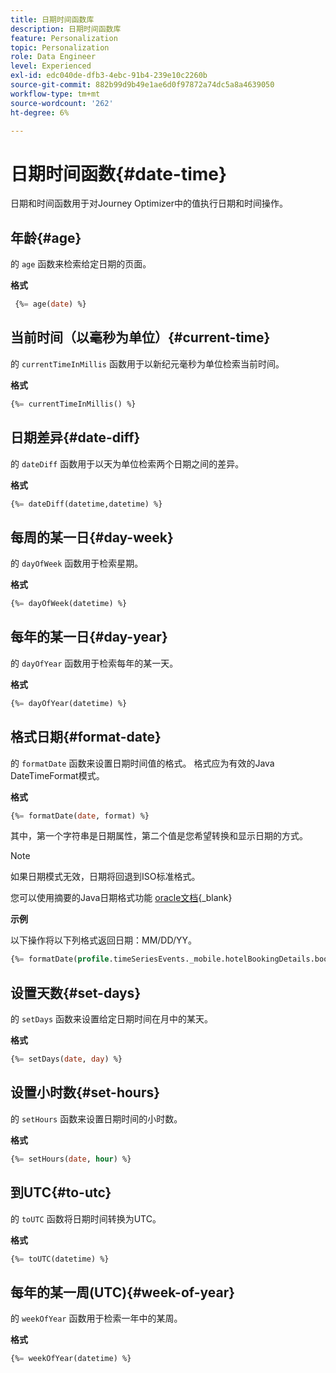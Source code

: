 ```yaml
---
title: 日期时间函数库
description: 日期时间函数库
feature: Personalization
topic: Personalization
role: Data Engineer
level: Experienced
exl-id: edc040de-dfb3-4ebc-91b4-239e10c2260b
source-git-commit: 882b99d9b49e1ae6d0f97872a74dc5a8a4639050
workflow-type: tm+mt
source-wordcount: '262'
ht-degree: 6%

---
```


# 日期时间函数{#date-time}

日期和时间函数用于对Journey Optimizer中的值执行日期和时间操作。

## 年龄{#age}

的 `age` 函数来检索给定日期的页面。

**格式**

```sql
 {%= age(date) %}
```

<!--
**Example**

The following operation gets the value of the identity map for the key `example@example.com`.

```sql
 {%= age(date) %}
```
-->

## 当前时间（以毫秒为单位）{#current-time}

的 `currentTimeInMillis` 函数用于以新纪元毫秒为单位检索当前时间。

**格式**

```sql
{%= currentTimeInMillis() %}
```

<!--
**Example**

The following operation gets all the keys for the map `identityMap`.

```sql
{%= keys(identityMap) %}
```
-->

## 日期差异{#date-diff}

的 `dateDiff` 函数用于以天为单位检索两个日期之间的差异。

**格式**

```sql
{%= dateDiff(datetime,datetime) %}
```

<!--
**Example**

The following operation gets all the values for the map `identityMap`.

```sql
{%= values(identityMap) %}
```
-->


## 每周的某一日{#day-week}

的 `dayOfWeek` 函数用于检索星期。

**格式**

```sql
{%= dayOfWeek(datetime) %}
```

<!--
**Example**

The following operation gets all the values for the map `identityMap`.

```sql
{%= values(identityMap) %}
```
-->

## 每年的某一日{#day-year}

的 `dayOfYear` 函数用于检索每年的某一天。

**格式**

```sql
{%= dayOfYear(datetime) %}
```

<!--
**Example**

The following operation gets all the values for the map `identityMap`.

```sql
{%= values(identityMap) %}
```
-->

## 格式日期{#format-date}

的 `formatDate` 函数来设置日期时间值的格式。 格式应为有效的Java DateTimeFormat模式。

**格式**

```sql
{%= formatDate(date, format) %}
```

其中，第一个字符串是日期属性，第二个值是您希望转换和显示日期的方式。

>[!NOTE]
>
> 如果日期模式无效，日期将回退到ISO标准格式。
>
> 您可以使用摘要的Java日期格式功能 [oracle文档](https://docs.oracle.com/javase/8/docs/api/java/time/format/DateTimeFormatter.html){_blank}

**示例**

以下操作将以下列格式返回日期：MM/DD/YY。

```sql
{%= formatDate(profile.timeSeriesEvents._mobile.hotelBookingDetails.bookingDate, "MM/DD/YY") %}
```

## 设置天数{#set-days}

的 `setDays` 函数来设置给定日期时间在月中的某天。

**格式**

```sql
{%= setDays(date, day) %}
```

<!--
**Example**

The following operation gets all the values for the map `identityMap`.

```sql
{%= values(identityMap) %}
```
-->

## 设置小时数{#set-hours}

的 `setHours` 函数来设置日期时间的小时数。

**格式**

```sql
{%= setHours(date, hour) %}
```

<!--
**Example**

The following operation gets all the values for the map `identityMap`.

```sql
{%= values(identityMap) %}
```
-->


## 到UTC{#to-utc}

的 `toUTC` 函数将日期时间转换为UTC。


**格式**

```sql
{%= toUTC(datetime) %}
```

<!--
**Example**

The following operation gets all the values for the map `identityMap`.

```sql
{%= values(identityMap) %}
```
-->


## 每年的某一周(UTC){#week-of-year}

的 `weekOfYear` 函数用于检索一年中的某周。

**格式**

```sql
{%= weekOfYear(datetime) %}
```

<!--
**Example**

The following operation gets all the values for the map `identityMap`.

```sql
{%= values(identityMap) %}
```
-->
